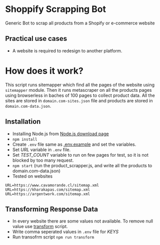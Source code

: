 # Shoppify Scrapping Bot

Generic Bot to scrap all products from a Shopify or e-commerce website

## Practical use cases

 - A website is required to redesign to another platform.

How does it work?
================  

 This script runs sitemapper which find all the pages of the website using
`sitemapper` module. Then it runs metascraper on all the products pages using
browserless in baches of 100 pages to collect product data. All the sites are
stored in `domain.com-sites.json` file and products are stored in
`domain.com-data.json`.

## Installation

 - Installing Node.js from [Node.js download page](https://nodejs.org/en/download/)
 - `npm install`
 - Create `.env` file same as [.env.example](/.env.example) and set the
   variables.
 - Set *URL* variable in `.env` file. 
 - Set *TEST_COUNT* variable to run on few pages for test, so it is not blocked by too many
   request.
 - `npm start` (run the product_scrapper.js, and write all the products to
   domain.com-data.json)
 - Tested on websites
```
URL=https://www.cavamorande.cl/sitemap.xml
URL=https://kharakapas.com/sitemap.xml
URL=https://argentwork.com/sitemap.xml
```

## Transforming Response Data

 - In every website there are some values not available. To remove null value
   use [transform](/transform.js) script. 
 - Write comma seperated values in `.env` file for *KEYS*
 - Run transofrm script `npm run transform`

